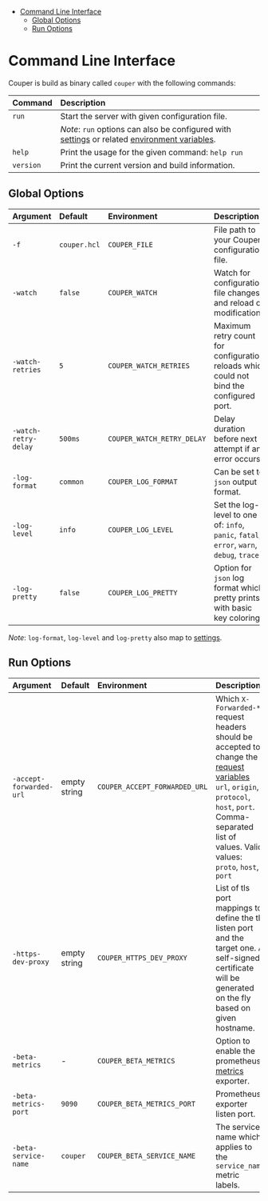 - [Command Line Interface](#command-line-interface)
  - [Global Options](#global-options)
  - [Run Options](#run-options)

# Command Line Interface

Couper is build as binary called `couper` with the following commands:

| Command   | Description                                                                                                                                   |
| :-------- | :-------------------------------------------------------------------------------------------------------------------------------------------- |
| `run`     | Start the server with given configuration file.                                                                                               |
|           | _Note_: `run` options can also be configured with [settings](REFERENCE.md#settings-block) or related [environment variables](./../DOCKER.md). |
| `help`    | Print the usage for the given command: `help run`                                                                                             |
| `version` | Print the current version and build information.                                                                                              |

## Global Options

| Argument             | Default      | Environment                | Description                                                                               |
| :------------------- | :----------- | :------------------------- | :---------------------------------------------------------------------------------------- |
| `-f`                 | `couper.hcl` | `COUPER_FILE`              | File path to your Couper configuration file.                                              |
| `-watch`             | `false`      | `COUPER_WATCH`             | Watch for configuration file changes and reload on modifications.                         |
| `-watch-retries`     | `5`          | `COUPER_WATCH_RETRIES`     | Maximum retry count for configuration reloads which could not bind the configured port.   |
| `-watch-retry-delay` | `500ms`      | `COUPER_WATCH_RETRY_DELAY` | Delay duration before next attempt if an error occurs.                                    |
| `-log-format`        | `common`     | `COUPER_LOG_FORMAT`        | Can be set to `json` output format.                                                       |
| `-log-level`         | `info`       | `COUPER_LOG_LEVEL`         | Set the log-level to one of: `info`, `panic`, `fatal`, `error`, `warn`, `debug`, `trace`. |
| `-log-pretty`        | `false`      | `COUPER_LOG_PRETTY`        | Option for `json` log format which pretty prints with basic key coloring.                 |

_Note_: `log-format`, `log-level` and `log-pretty` also map to [settings](REFERENCE.md#settings-block).

## Run Options

| Argument                | Default      | Environment                   | Description  |
| :---------------------- | :----------- | :---------------------------- | :----------- |
| `-accept-forwarded-url` | empty string | `COUPER_ACCEPT_FORWARDED_URL` | Which `X-Forwarded-*` request headers should be accepted to change the [request variables](./REFERENCE.md#request) `url`, `origin`, `protocol`, `host`, `port`. Comma-separated list of values. Valid values: `proto`, `host`, `port` |
| `-https-dev-proxy`      | empty string | `COUPER_HTTPS_DEV_PROXY`      | List of tls port mappings to define the tls listen port and the target one. A self-signed certificate will be generated on the fly based on given hostname. |
| `-beta-metrics`         | -            | `COUPER_BETA_METRICS`         | Option to enable the prometheus [metrics](./METRICS.md) exporter. |
| `-beta-metrics-port`    | `9090`       | `COUPER_BETA_METRICS_PORT`    | Prometheus exporter listen port. |
| `-beta-service-name`    | `couper`     | `COUPER_BETA_SERVICE_NAME`    | The service name which applies to the `service_name` metric labels. |
